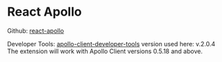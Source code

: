 # React Apollo

Github:
[react-apollo](https://github.com/apollographql/react-apollo)

Developer Tools:
[apollo-client-developer-tools](https://chrome.google.com/webstore/detail/apollo-client-developer-t/jdkknkkbebbapilgoeccciglkfbmbnfm/related)
version used here: v.2.0.4
The extension will work with Apollo Client versions 0.5.18 and above.
